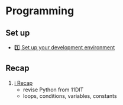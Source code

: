 # Programming

## Set up

- [1️⃣ Set up your development environment](01.setup/index.md)

## Recap

1. [ℹ️ Recap](02.recap/index.md)
    - revise Python from 11DIT
    - loops, conditions, variables, constants
